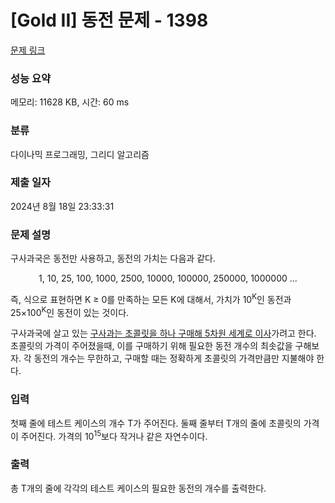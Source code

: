 # [Gold II] 동전 문제 - 1398 

[문제 링크](https://www.acmicpc.net/problem/1398) 

### 성능 요약

메모리: 11628 KB, 시간: 60 ms

### 분류

다이나믹 프로그래밍, 그리디 알고리즘

### 제출 일자

2024년 8월 18일 23:33:31

### 문제 설명

<p>구사과국은 동전만 사용하고, 동전의 가치는 다음과 같다.</p>

<p style="text-align: center;">1, 10, 25, 100, 1000, 2500, 10000, 100000, 250000, 1000000 ...</p>

<p>즉, 식으로 표현하면 K ≥ 0를 만족하는 모든 K에 대해서, 가치가 10<sup>K</sup>인 동전과 25×100<sup>K</sup>인 동전이 있는 것이다.</p>

<p>구사과국에 살고 있는 <a href="/problem/13727">구사과는 초콜릿을 하나 구매해 5차원 세계로 이사</a>가려고 한다. 초콜릿의 가격이 주어졌을때, 이를 구매하기 위해 필요한 동전 개수의 최솟값을 구해보자. 각 동전의 개수는 무한하고, 구매할 때는 정확하게 초콜릿의 가격만큼만 지불해야 한다.</p>

### 입력 

 <p>첫째 줄에 테스트 케이스의 개수 T가 주어진다. 둘째 줄부터 T개의 줄에 초콜릿의 가격이 주어진다. 가격의 10<sup>15</sup>보다 작거나 같은 자연수이다.</p>

### 출력 

 <p>총 T개의 줄에 각각의 테스트 케이스의 필요한 동전의 개수를 출력한다.</p>

